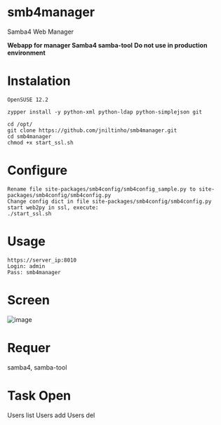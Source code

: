 smb4manager
===========

Samba4 Web Manager

**Webapp for manager Samba4 samba-tool**
**Do not use in production environment**

Instalation
====
    OpenSUSE 12.2

    zypper install -y python-xml python-ldap python-simplejson git

    cd /opt/
    git clone https://github.com/jniltinho/smb4manager.git
    cd smb4manager
    chmod +x start_ssl.sh


Configure
====
    Rename file site-packages/smb4config/smb4config_sample.py to site-packages/smb4config/smb4config.py
    Change config dict in file site-packages/smb4config/smb4config.py
    start web2py in ssl, execute:
    ./start_ssl.sh


Usage
====
    https://server_ip:8010
    Login: admin
    Pass: smb4manager


Screen
====

![image](https://raw.github.com/jniltinho/smb4manager/master/screens/smb4manager.png)


Requer
====
samba4, samba-tool


Task Open
====
Users list
Users add
Users del
